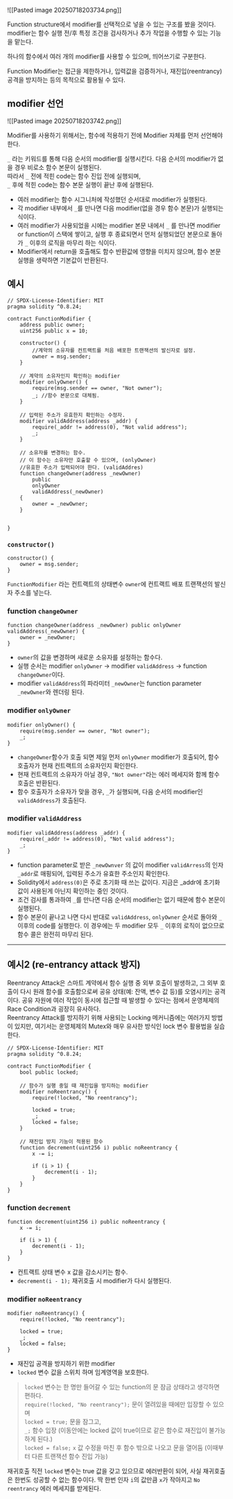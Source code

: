 

![[Pasted image 20250718203734.png]]

Function structure에서 modifier를 선택적으로 넣을 수 있는 구조를 봤을 것이다. 
modifier는 함수 실행 전/후 특정 조건을 검사하거나 추가 작업을 수행할 수 있는 기능을 맡는다. 

하나의 함수에서 여러 개의 modifier를 사용할 수 있으며, 띄어쓰기로 구분한다.   

Function Modifier는 접근을 제한하거나, 입력값을 검증하거나, 재진입(reentrancy) 공격을 방지하는 등의 목적으로 활용될 수 있다.

## modifier 선언
![[Pasted image 20250718203742.png]]

Modifier를 사용하기 위해서는, 함수에 적용하기 전에 Modifier 자체를 먼저 선언해야 한다. 

`_` 라는 키워드를 통해 다음 순서의 modifier를 실행시킨다. 다음 순서의 modifier가 없을 경우 비로소 함수 본문이 실행된다.     
따라서 `_` 전에 적힌 code는 함수 진입 전에 실행되며,   
`_` 후에 적힌 code는 함수 본문 실행이 끝난 후에 실행된다. 


- 여러 modifier는 함수 시그니처에 작성했던 순서대로 modifier가 실행된다. 
- 각 modifier 내부에서 `_`를 만나면 다음 modifier(없을 경우 함수 본문)가 실행되는 식이다. 
- 여러 modifier가 사용되었을 시에는 modifier 본문 내에서 `_` 를 만나면 modifier or function이 스택에 쌓이고, 실행 후 종료되면서 먼저 실행되었던 본문으로 돌아가 `_` 이후의 로직을 마무리 하는 식이다. 
- Modifier에서 return을 호출해도 함수 반환값에 영향을 미치지 않으며, 함수 본문 실행을 생략하면 기본값이 반환된다. 

## 예시
```solidity
// SPDX-License-Identifier: MIT
pragma solidity ^0.8.24;

contract FunctionModifier {
    address public owner;
    uint256 public x = 10;

    constructor() {
        //계약의 소유자를 컨트랙트를 처음 배포한 트랜잭션의 발신자로 설정.
        owner = msg.sender;
    }

    // 계약의 소유자인지 확인하는 modifier
    modifier onlyOwner() {
        require(msg.sender == owner, "Not owner");
        _; //함수 본문으로 대체됨.
    }

    // 입력된 주소가 유효한지 확인하는 수정자.
    modifier validAddress(address _addr) {
        require(_addr != address(0), "Not valid address");
        _;
    }

    // 소유자를 변경하는 함수.
    // 이 함수는 소유자만 호출할 수 있으며, (onlyOwner)
    //유효한 주소가 입력되어야 한다. (validAddres)
    function changeOwner(address _newOwner)
        public
        onlyOwner
        validAddress(_newOwner)
    {
        owner = _newOwner;
    }

    
}
```
### `constructor()`
```solidity
constructor() {
    owner = msg.sender;
}
```
`FunctionModifier` 라는 컨트랙트의 상태변수 `owner`에 컨트랙트 배포 트랜잭션의 발신자 주소를 넣는다. 

### function `changeOwner`
```solidity
function changeOwner(address _newOwner) public onlyOwner validAddress(_newOwner) {
    owner = _newOwner;
}
```
- `owner`의 값을 변경하며 새로운 소유자를 설정하는 함수다.   
- 실행 순서는 modifier `onlyOwner` -> modifier `validAddress` -> function `changeOwner`이다.   
- modifier `validAddress`의 파라미터 `_newOwner`는 function parameter `_newOwner`와 렌더링 된다. 

### modifier `onlyOwner`
```solidity
modifier onlyOwner() {
    require(msg.sender == owner, "Not owner");
    _;
}
```

- `changeOwner`함수가 호출 되면 제일 먼저 `onlyOwner` modifier가 호출되어, 함수 호출자가 현재 컨트랙트의 소유자인지 확인한다.   
- 현재 컨트랙트의 소유자가 아닐 경우, `"Not owner"`라는 에러 메세지와 함께 함수 호출은 반환된다.   
- 함수 호출자가 소유자가 맞을 경우, `_`가 실행되며, 다음 순서의 modifier인 `validAddress`가 호출된다. 

### modifier `validAddress`
```solidity
modifier validAddress(address _addr) {
    require(_addr != address(0), "Not valid address");
    _;
}
```

- function parameter로 받은 `_newOwnver` 의 값이 modifier `validArress`의 인자 `_addr`로 매핑되어, 입력된 주소가 유효한 주소인지 확인한다. 
- Solidity에서 `address(0)`은 주로 초기화 때 쓰는 값이다. 지금은 _addr에 초기화 값이 사용된게 아닌지 확인하는 중인 것이다. 
- 조건 검사를 통과하여 `_`를 만나면 다음 순서의 modifier는 없기 때문에 함수 본문이 실행된다. 
- 함수 본문이 끝나고 나면 다시 반대로 `validAddress`, `onlyOwner` 순서로 돌아와 `_` 이후의 code를 실행한다. 이 경우에는 두 modifier 모두 `_` 이후의 로직이 없으므로 함수 콜은 완전히 마무리 된다. 

---
## 예시2 (re-entrancy attack 방지)
Reentrancy Attack은 스마트 계약에서 함수 실행 중 외부 호출이 발생하고, 그 외부 호출이 다시 원래 함수를 호출함으로써 공유 상태(예: 잔액, 변수 값 등)를 오염시키는 공격이다. 
공유 자원에 여러 작업이 동시에 접근할 때 발생할 수 있다는 점에서 운영체제의 Race Condition과 굉장히 유사하다.   
Reentrancy Attack를 방지하기 위해 사용되는 Locking 메커니즘에는 여러가지 방법이 있지만, 여기서는 운영체제의 Mutex와 매우 유사한 방식인 lock 변수 활용법을 실습한다. 

```solidity
// SPDX-License-Identifier: MIT
pragma solidity ^0.8.24;  

contract FunctionModifier {
    bool public locked;

    // 함수가 실행 중일 때 재진입을 방지하는 modifier
    modifier noReentrancy() {
        require(!locked, "No reentrancy");

        locked = true;
        _;
        locked = false;
    }

    // 재진입 방지 기능이 적용된 함수
    function decrement(uint256 i) public noReentrancy {
        x -= i;

        if (i > 1) {
            decrement(i - 1);
        }
    }
}
```
### function `decrement` 
```solidity
function decrement(uint256 i) public noReentrancy {
    x -= i;

    if (i > 1) {
        decrement(i - 1);
    }
}
```

- 컨트랙트 상태 변수 x 값을 감소시키는 함수.
- `decrement(i - 1);` 재귀호출 시 modifier가 다시 실행된다. 

### modifier `noReentrancy` 
```solidity
modifier noReentrancy() {
    require(!locked, "No reentrancy");

    locked = true;
    _;
    locked = false;
}
```
- 재진입 공격을 방지하기 위한 modifier
- `locked` 변수 값을 스위치 하며 임계영역을 보호한다. 

>`locked` 변수는 한 명만 들어갈 수 있는 function의 문 잠금 상태라고 생각하면 편하다.  
`require(!locked, "No reentrancy");` 문이 열려있을 때에만 입장할 수 있으며  
`locked = true;` 문을 잠그고,   
`_;` 함수 입장  (이동안에는 locked 값이 true이므로 같은 함수로 재진입이 불가능하게 된다.)  
`locked = false;` `x` 값 수정을 마친 후 함수 밖으로 나오고 문을 열어둠 (이때부터 다른 트랜잭션 함수 진입 가능)

재귀호출 직전 `locked` 변수는 true 값을 갖고 있으므로 에러반환이 되어, 사실 재귀호출은 한번도 성공할 수 없는 함수이다. 
딱 한번 인자 `i`의 값만큼 `x`가 작아지고 `No reentrancy` 에러 메세지를 받게된다. 